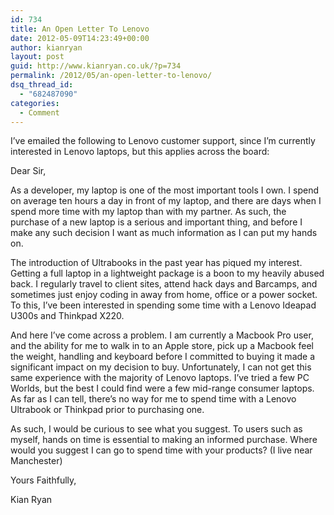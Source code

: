```yaml
---
id: 734
title: An Open Letter To Lenovo
date: 2012-05-09T14:23:49+00:00
author: kianryan
layout: post
guid: http://www.kianryan.co.uk/?p=734
permalink: /2012/05/an-open-letter-to-lenovo/
dsq_thread_id:
  - "682487090"
categories:
  - Comment
---
```

I’ve emailed the following to Lenovo customer support, since I’m currently interested in Lenovo laptops, but this applies across the board:

Dear Sir,

As a developer, my laptop is one of the most important tools I own. I spend on average ten hours a day in front of my laptop, and there are days when I spend more time with my laptop than with my partner. As such, the purchase of a new laptop is a serious and important thing, and before I make any such decision I want as much information as I can put my hands on.

The introduction of Ultrabooks in the past year has piqued my interest. Getting a full laptop in a lightweight package is a boon to my heavily abused back. I regularly travel to client sites, attend hack days and Barcamps, and sometimes just enjoy coding in away from home, office or a power socket. To this, I’ve been interested in spending some time with a Lenovo Ideapad U300s and Thinkpad X220.

And here I’ve come across a problem. I am currently a Macbook Pro user, and the ability for me to walk in to an Apple store, pick up a Macbook feel the weight, handling and keyboard before I committed to buying it made a significant impact on my decision to buy. Unfortunately, I can not get this same experience with the majority of Lenovo laptops. I’ve tried a few PC Worlds, but the best I could find were a few mid-range consumer laptops. As far as I can tell, there’s no way for me to spend time with a Lenovo Ultrabook or Thinkpad prior to purchasing one.

As such, I would be curious to see what you suggest. To users such as myself, hands on time is essential to making an informed purchase. Where would you suggest I can go to spend time with your products? (I live near Manchester)

Yours Faithfully,
  
Kian Ryan